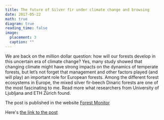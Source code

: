 ```yaml
---
title: The future of Silver fir under climate change and browsing
date: 2017-05-22
math: true
diagram: true
reading_time: false  
image:
  placement: 3
  caption: ""
---
```


We are back on the million dollar question: how will our forests develop in this uncertain era of climate change? Yes, many study showed that changing climate might have strong impacts on the dynamics of temperate forests, but let’s not forget that management and other factors played (and will play) an important role for European forests. Among the different forest ecosystems in Europe, the mixed silver fir-beech Dinaric forests are one of the most fascinating to me. Read more what researchers from University of Ljubljana and ETH Zürich found.

The post is published in the website [Forest Monitor](https://www.blog.forest-monitor.com/en/) 

Here's [the link to the post](https://www.blog.forest-monitor.com/en/fir-climate-change/)

